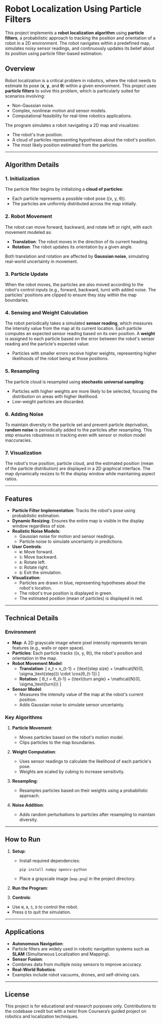 # Robot Localization Using Particle Filters

This project implements a **robot localization algorithm** using **particle filters**, a probabilistic approach to tracking the position and orientation of a robot in a 2D environment. The robot navigates within a predefined map, simulates noisy sensor readings, and continuously updates its belief about its position using particle filter-based estimation.

## **Overview**

Robot localization is a critical problem in robotics, where the robot needs to estimate its pose (**x**, **y**, and **θ**) within a given environment. This project uses **particle filters** to solve this problem, which is particularly suited for scenarios involving:
- Non-Gaussian noise.
- Complex, nonlinear motion and sensor models.
- Computational feasibility for real-time robotics applications.

The program simulates a robot navigating a 2D map and visualizes:
- The robot's true position.
- A cloud of particles representing hypotheses about the robot's position.
- The most likely position estimated from the particles.

---

## **Algorithm Details**

### 1. **Initialization**
The particle filter begins by initializing a **cloud of particles**:
- Each particle represents a possible robot pose \((x, y, θ)\).
- The particles are uniformly distributed across the map initially.

### 2. **Robot Movement**
The robot can move forward, backward, and rotate left or right, with each movement modeled as:
- **Translation**: The robot moves in the direction of its current heading.
- **Rotation**: The robot updates its orientation by a given angle.

Both translation and rotation are affected by **Gaussian noise**, simulating real-world uncertainty in movement.

### 3. **Particle Update**
When the robot moves, the particles are also moved according to the robot's control inputs (e.g., forward, backward, turn) with added noise. The particles' positions are clipped to ensure they stay within the map boundaries.

### 4. **Sensing and Weight Calculation**
The robot periodically takes a simulated **sensor reading**, which measures the intensity value from the map at its current location. Each particle computes an expected sensor reading based on its own position. A **weight** is assigned to each particle based on the error between the robot's sensor reading and the particle's expected value:
- Particles with smaller errors receive higher weights, representing higher likelihoods of the robot being at those positions.

### 5. **Resampling**
The particle cloud is resampled using **stochastic universal sampling**:
- Particles with higher weights are more likely to be selected, focusing the distribution on areas with higher likelihood.
- Low-weight particles are discarded.

### 6. **Adding Noise**
To maintain diversity in the particle set and prevent particle deprivation, **random noise** is periodically added to the particles after resampling. This step ensures robustness in tracking even with sensor or motion model inaccuracies.

### 7. **Visualization**
The robot's true position, particle cloud, and the estimated position (mean of the particle distribution) are displayed in a 2D graphical interface. The map dynamically resizes to fit the display window while maintaining aspect ratios.

---

## **Features**

- **Particle Filter Implementation**: Tracks the robot's pose using probabilistic estimation.
- **Dynamic Resizing**: Ensures the entire map is visible in the display window regardless of size.
- **Realistic Noise Models**:
  - Gaussian noise for motion and sensor readings.
  - Particle noise to simulate uncertainty in predictions.
- **User Controls**:
  - `W`: Move forward.
  - `S`: Move backward.
  - `A`: Rotate left.
  - `D`: Rotate right.
  - `Q`: Exit the simulation.
- **Visualization**:
  - Particles are drawn in blue, representing hypotheses about the robot's location.
  - The robot's true position is displayed in green.
  - The estimated position (mean of particles) is displayed in red.

---

## **Technical Details**

### **Environment**
- **Map**: A 2D grayscale image where pixel intensity represents terrain features (e.g., walls or open space).
- **Particles**: Each particle tracks \((x, y, θ)\), the robot's position and orientation in the map.
- **Robot Movement Model**:
  - **Translation**: \[
    x_t = x_{t-1} + (\text{step size} + \mathcal{N}(0, \sigma_\text{step})) \cdot \cos(θ_{t-1})
  \]
  - **Rotation**: \[
    θ_t = θ_{t-1} + (\text{turn angle} + \mathcal{N}(0, \sigma_\text{turn}))
  \]
- **Sensor Model**:
  - Measures the intensity value of the map at the robot's current position.
  - Adds Gaussian noise to simulate sensor uncertainty.

### **Key Algorithms**
1. **Particle Movement**:
   - Moves particles based on the robot's motion model.
   - Clips particles to the map boundaries.

2. **Weight Computation**:
   - Uses sensor readings to calculate the likelihood of each particle's pose.
   - Weights are scaled by cubing to increase sensitivity.

3. **Resampling**:
   - Resamples particles based on their weights using a probabilistic approach.

4. **Noise Addition**:
   - Adds random perturbations to particles after resampling to maintain diversity.

---

## **How to Run**

1. **Setup**:
   - Install required dependencies:
     ```
     pip install numpy opencv-python
     ```
   - Place a grayscale image (`map.png`) in the project directory.

2. **Run the Program**:



3. **Controls**:
- Use `W`, `A`, `S`, `D` to control the robot.
- Press `Q` to quit the simulation.

---

## **Applications**

- **Autonomous Navigation**:
- Particle filters are widely used in robotic navigation systems such as **SLAM** (Simultaneous Localization and Mapping).
- **Sensor Fusion**:
- Combines data from multiple noisy sensors to improve accuracy.
- **Real-World Robotics**:
- Examples include robot vacuums, drones, and self-driving cars.

---

## **License**
This project is for educational and research purposes only. Contributions to the codebase credit but with a twist from Coursera’s guided project on robotics and localization techniques.
